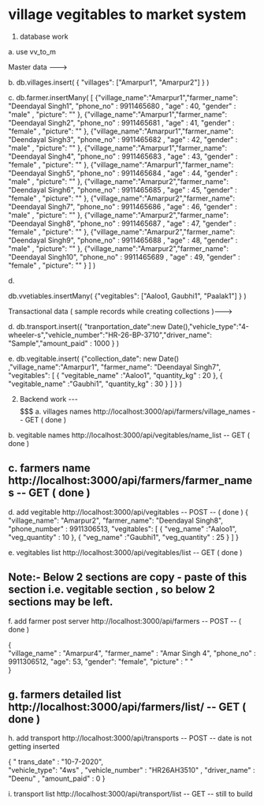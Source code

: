 village vegitables to market system
===================================

1. database work 
$$$$$$$$$$$$$$$$

a. use vv_to_m

Master data --->

b. 
db.villages.insert( {
"villages": ["Amarpur1", "Amarpur2"]
} )

c. 
db.farmer.insertMany( [
{"village_name":"Amarpur1","farmer_name": "Deendayal Singh1", "phone_no" : 9911465680 , "age" : 40, "gender" : "male" , "picture": "" },
{"village_name":"Amarpur1","farmer_name": "Deendayal Singh2", "phone_no" : 9911465681 , "age" : 41, "gender" : "female" , "picture": "" },
{"village_name":"Amarpur1","farmer_name": "Deendayal Singh3", "phone_no" : 9911465682 , "age" : 42, "gender" : "male" , "picture": "" },
{"village_name":"Amarpur1","farmer_name": "Deendayal Singh4", "phone_no" : 9911465683 , "age" : 43, "gender" : "female" , "picture": "" },
{"village_name":"Amarpur1","farmer_name": "Deendayal Singh5", "phone_no" : 9911465684 , "age" : 44, "gender" : "male" , "picture": "" },
{"village_name":"Amarpur2","farmer_name": "Deendayal Singh6", "phone_no" : 9911465685 , "age" : 45, "gender" : "female" , "picture": "" },
{"village_name":"Amarpur2","farmer_name": "Deendayal Singh7", "phone_no" : 9911465686 , "age" : 46, "gender" : "male" , "picture": "" },
{"village_name":"Amarpur2","farmer_name": "Deendayal Singh8", "phone_no" : 9911465687 , "age" : 47, "gender" : "female" , "picture": "" },
{"village_name":"Amarpur2","farmer_name": "Deendayal Singh9", "phone_no" : 9911465688 , "age" : 48, "gender" : "male" , "picture": "" },
{"village_name":"Amarpur2","farmer_name": "Deendayal Singh10", "phone_no" : 9911465689 , "age" : 49, "gender" : "female" , "picture":  "" }
] )

d.

db.vvetiables.insertMany( 
{"vegitables": ["Aaloo1, Gaubhi1", "Paalak1"] }
 )


Transactional data ( sample records while creating collections )--->

d.
db.transport.insert({ 
"tranportation_date":new Date(),"vehicle_type":"4-wheeler-s","vehicle_number":"HR-26-BP-3710","driver_name": "Sample","amount_paid" : 1000 }
)

e. 
db.vegitable.insert(
{"collection_date": new Date() ,"village_name":"Amarpur1", "farmer_name": "Deendayal Singh7", 
"vegitables": [ { "vegitable_name" :"Aaloo1", "quantity_kg" : 20 }, { "vegitable_name" :"Gaubhi1", "quantity_kg" : 30 } ] }
 )


2. Backend work ---
$$$$$$$$$$$$$$$
a. villages names 
http://localhost:3000/api/farmers/village_names -- GET ( done )

b. vegitable names 
http://localhost:3000/api/vegitables/name_list -- GET ( done )

c. farmers name 
http://localhost:3000/api/farmers/farmer_names -- GET ( done )
------------------------------------------------------------------------------------------------
d. add vegitable
http://localhost:3000/api/vegitables   -- POST  --  ( done )
{
    "village_name": "Amarpur2", 
   "farmer_name":  "Deendayal Singh8", 
   "phone_number" : 9911306513,
    "vegitables": [ { "veg_name" :"Aaloo1", "veg_quantity" : 10 }, { "veg_name" :"Gaubhi1", "veg_quantity" : 25 } ] 
}
 
e. vegitables list 
http://localhost:3000/api/vegitables/list  -- GET  ( done )

Note:- Below 2 sections are copy - paste of this section i.e. vegitable section , so below 2 sections may be left.
--------------------------------------------------------------------------------------------------

f. add farmer post server 
http://localhost:3000/api/farmers -- POST  -- ( done )

{  
    "village_name" : "Amarpur4",
    "farmer_name" : "Amar Singh 4",
    "phone_no" : 9911306512,
    "age": 53,
    "gender": "female",
    "picture" : " "  
}
	
g. farmers detailed list 
http://localhost:3000/api/farmers/list/   -- GET  ( done )
---------------------------------------------------------------------------------------------------
h. add transport 
http://localhost:3000/api/transports -- POST  -- date is not getting inserted 

{  " trans_date" :  "10-7-2020",  
  "vehicle_type":  "4ws" ,
  "vehicle_number" : "HR26AH3510" , 
  "driver_name" :  "Deenu" ,
  "amount_paid" :   0   }

i. transport list 
http://localhost:3000/api/transport/list  -- GET  -- still to build

	




